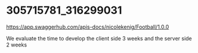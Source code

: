 # 305715781_316299031

https://app.swaggerhub.com/apis-docs/nicolekenig/Football/1.0.0

We evaluate the time to develop the client side 3 weeks and the server side 2 weeks

